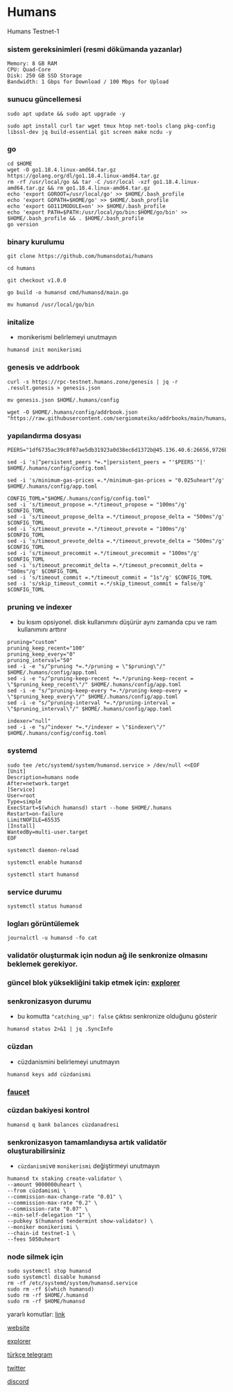 # Humans
Humans Testnet-1
### sistem gereksinimleri (resmi dökümanda yazanlar)
```
Memory: 8 GB RAM
CPU: Quad-Core
Disk: 250 GB SSD Storage
Bandwidth: 1 Gbps for Download / 100 Mbps for Upload
```
### sunucu güncellemesi
```
sudo apt update && sudo apt upgrade -y
```

```
sudo apt install curl tar wget tmux htop net-tools clang pkg-config libssl-dev jq build-essential git screen make ncdu -y
```
### go
```
cd $HOME
wget -O go1.18.4.linux-amd64.tar.gz https://golang.org/dl/go1.18.4.linux-amd64.tar.gz
rm -rf /usr/local/go && tar -C /usr/local -xzf go1.18.4.linux-amd64.tar.gz && rm go1.18.4.linux-amd64.tar.gz
echo 'export GOROOT=/usr/local/go' >> $HOME/.bash_profile
echo 'export GOPATH=$HOME/go' >> $HOME/.bash_profile
echo 'export GO111MODULE=on' >> $HOME/.bash_profile
echo 'export PATH=$PATH:/usr/local/go/bin:$HOME/go/bin' >> $HOME/.bash_profile && . $HOME/.bash_profile
go version
```
### binary kurulumu
```
git clone https://github.com/humansdotai/humans
```
```
cd humans
```
```
git checkout v1.0.0
```
```
go build -o humansd cmd/humansd/main.go
```
```
mv humansd /usr/local/go/bin
```
### initalize
* monikerismi belirlemeyi unutmayın
```
humansd init monikerismi
```





### genesis ve addrbook
```
curl -s https://rpc-testnet.humans.zone/genesis | jq -r .result.genesis > genesis.json
```
```
mv genesis.json $HOME/.humans/config
```
```
wget -O $HOME/.humans/config/addrbook.json "https://raw.githubusercontent.com/sergiomateiko/addrbooks/main/humans/addrbook.json"
```
### yapılandırma dosyası
```
PEERS="1df6735ac39c8f07ae5db31923a0d38ec6d1372b@45.136.40.6:26656,9726b7ba17ee87006055a9b7a45293bfd7b7f0fc@45.136.40.16:26656,6e84cde074d4af8a9df59d125db3bf8d6722a787@45.136.40.18:26656,eda3e2255f3c88f97673d61d6f37b243de34e9d9@45.136.40.13:26656,4de8c8acccecc8e0bed4a218c2ef235ab68b5cf2@45.136.40.12:26656"
```
```
sed -i 's|^persistent_peers *=.*|persistent_peers = "'$PEERS'"|' $HOME/.humans/config/config.toml
```
```
sed -i 's/minimum-gas-prices =.*/minimum-gas-prices = "0.025uheart"/g' $HOME/.humans/config/app.toml
```
```
CONFIG_TOML="$HOME/.humans/config/config.toml"
sed -i 's/timeout_propose =.*/timeout_propose = "100ms"/g' $CONFIG_TOML
sed -i 's/timeout_propose_delta =.*/timeout_propose_delta = "500ms"/g' $CONFIG_TOML
sed -i 's/timeout_prevote =.*/timeout_prevote = "100ms"/g' $CONFIG_TOML
sed -i 's/timeout_prevote_delta =.*/timeout_prevote_delta = "500ms"/g' $CONFIG_TOML
sed -i 's/timeout_precommit =.*/timeout_precommit = "100ms"/g' $CONFIG_TOML
sed -i 's/timeout_precommit_delta =.*/timeout_precommit_delta = "500ms"/g' $CONFIG_TOML
sed -i 's/timeout_commit =.*/timeout_commit = "1s"/g' $CONFIG_TOML
sed -i 's/skip_timeout_commit =.*/skip_timeout_commit = false/g' $CONFIG_TOML
```
### pruning ve indexer
* bu kısım opsiyonel. disk kullanımını düşürür aynı zamanda cpu ve ram kullanımını arttırır
```
pruning="custom"
pruning_keep_recent="100"
pruning_keep_every="0"
pruning_interval="50"
sed -i -e "s/^pruning *=.*/pruning = \"$pruning\"/" $HOME/.humans/config/app.toml
sed -i -e "s/^pruning-keep-recent *=.*/pruning-keep-recent = \"$pruning_keep_recent\"/" $HOME/.humans/config/app.toml
sed -i -e "s/^pruning-keep-every *=.*/pruning-keep-every = \"$pruning_keep_every\"/" $HOME/.humans/config/app.toml
sed -i -e "s/^pruning-interval *=.*/pruning-interval = \"$pruning_interval\"/" $HOME/.humans/config/app.toml
```
```
indexer="null"
sed -i -e "s/^indexer *=.*/indexer = \"$indexer\"/" $HOME/.humans/config/config.toml
```







### systemd
```
sudo tee /etc/systemd/system/humansd.service > /dev/null <<EOF
[Unit]
Description=humans node
After=network.target
[Service]
User=root
Type=simple
ExecStart=$(which humansd) start --home $HOME/.humans
Restart=on-failure
LimitNOFILE=65535
[Install]
WantedBy=multi-user.target
EOF
```
```
systemctl daemon-reload
```
```
systemctl enable humansd
```
```
systemctl start humansd
```
### service durumu
```
systemctl status humansd
```
### logları görüntülemek
```
journalctl -u humansd -fo cat
```
### validatör oluşturmak için nodun ağ ile senkronize olmasını beklemek gerekiyor.
### güncel blok yüksekliğini takip etmek için: [explorer](https://explorer.humans.zone/humans-testnet)
### senkronizasyon durumu
* bu komutta `"catching_up": false` çıktısı senkronize olduğunu gösterir
```
humansd status 2>&1 | jq .SyncInfo
```
### cüzdan
* cüzdanismini belirlemeyi unutmayın
```
humansd keys add cüzdanismi
```
### [faucet](https://discord.gg/humansdotai)
### cüzdan bakiyesi kontrol
```
humansd q bank balances cüzdanadresi
```
### senkronizasyon tamamlandıysa artık validatör oluşturabilirsiniz
* `cüzdanismi`ve `monikerismi` değiştirmeyi unutmayın
```
humansd tx staking create-validator \
--amount 9000000uheart \
--from cüzdamismi \
--commission-max-change-rate "0.01" \
--commission-max-rate "0.2" \
--commission-rate "0.07" \
--min-self-delegation "1" \
--pubkey $(humansd tendermint show-validator) \
--moniker monikerismi \
--chain-id testnet-1 \
--fees 5050uheart
```








### node silmek için
```
sudo systemctl stop humansd
sudo systemctl disable humansd
rm -rf /etc/systemd/system/humansd.service
sudo rm -rf $(which humansd)
sudo rm -rf $HOME/.humansd
sudo rm -rf $HOME/humansd
```








yararlı komutlar: [link](https://forum.rues.info/index.php?threads/cosmos-aglarinda-kullanilan-ortak-komutlar.2540/) 

[website](https://humans.ai/)

[explorer](https://explorer.humans.zone/humans-testnet)

[türkçe telegram](https://t.me/+FgDavVRUXTgzNzc0)

[twitter](https://twitter.com/humansdotai)

[discord](https://discord.gg/humansdotai)














































